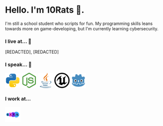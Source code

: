 # Hello. I'm 10Rats 🐀.
I'm still a school student who scripts for fun. My programming skills leans towards more on game-developing, but I'm currently learning cybersecurity.

### I live at... 📍
[REDACTED], [REDACTED]

### I speak... 💬
[<img src="./file/python.svg" width="50px">](https://www.python.org/) [<img src="./file/nodejs.svg" width="50px">](https://nodejs.org/en) [<img src="./file/java.svg" width="50px">](https://www.java.com/en/) [<img src="./file/unreal-engine.svg" width="50px">](https://www.unrealengine.com/en-US/download) [<img src="./file/godot.svg" width="50px">](https://godotengine.org/download/windows/)

### I work at...
[<img src="./file/sits.png" width="50px">](https://github.com/Student-Information-Technology-Services)


<!--
**10Rats/10Rats** is a ✨ _special_ ✨ repository because its `README.md` (this file) appears on your GitHub profile.

Here are some ideas to get you started:

- 🔭 I’m currently working on ...
- 🌱 I’m currently learning ...
- 👯 I’m looking to collaborate on ...
- 🤔 I’m looking for help with ...
- 💬 Ask me about ...
- 📫 How to reach me: ...
- 😄 Pronouns: ...
- ⚡ Fun fact: ...
-->
